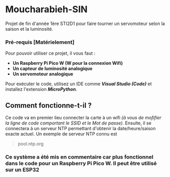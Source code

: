 # Moucharabieh-SIN

Projet de fin d'année 1ère STI2D1 pour faire tourner un servomoteur selon la saison et la luminosité.

### Pré-requis [Matérielement]
Pour pouvoir utiliser ce projet, il vous faut :

  - **Un Raspberry Pi Pico W (W pour la connexion Wifi)**
  - **Un capteur de luminosité analogique**
  - **Un servomoteur analogique**

Pour exécuter le code, utilisez un IDE comme ***Visual Studio (Code)*** et installez l'extension ***MicroPython***.

## Comment fonctionne-t-il ?

Ce code va en premier lieu connecter la carte à un wifi *(à vous de mofifier la ligne de code comportant le SSID et le Mot de passe)*.
Ensuite, il se connectera à un serveur NTP permettant d'obtenir la date/heure/saison exacte actuel. Un exemple de serveur NTP connu est 
> pool.ntp.org

### Ce système a été mis en commentaire car plus fonctionnel dans le code pour un Raspberry Pi Pico W. Il peut être utilisé sur un ESP32
